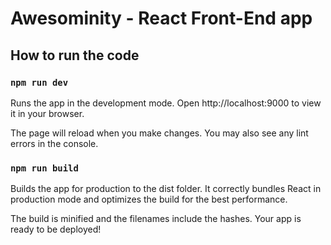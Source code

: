 # Awesominity - React Front-End app

## How to run the code

### `npm run dev` 

Runs the app in the development mode.
Open http://localhost:9000 to view it in your browser.

The page will reload when you make changes.
You may also see any lint errors in the console.

### `npm run build`

Builds the app for production to the dist folder.
It correctly bundles React in production mode and optimizes the build for the best performance.

The build is minified and the filenames include the hashes.
Your app is ready to be deployed!
